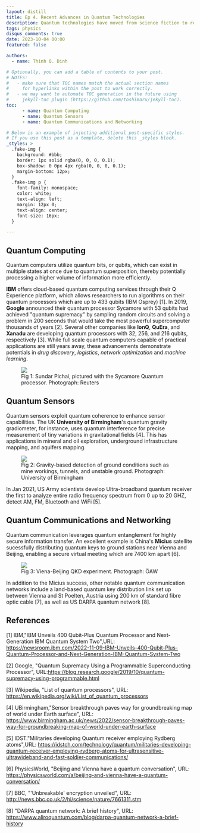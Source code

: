 ```yaml
---
layout: distill
title: Ep 4. Recent Advances in Quantum Technologies
description: Quantum technologies have moved from science fiction to reality, opening up new possibilities in various fields. Thankfully, you don't need to be a quantum physicist to understand quantum technologies. All you need to know is that quantum technologies are tools and techniques that take advantage of the weird and wonderful rules of quantum physics to do something useful.
tags: physics
disqus_comments: true
date: 2023-10-04 00:00
featured: false

authors:
  - name: Thinh Q. Dinh

# Optionally, you can add a table of contents to your post.
# NOTES:
#   - make sure that TOC names match the actual section names
#     for hyperlinks within the post to work correctly.
#   - we may want to automate TOC generation in the future using
#     jekyll-toc plugin (https://github.com/toshimaru/jekyll-toc).
toc:
      - name: Quantum Computing
      - name: Quantum Sensors
      - name: Quantum Communications and Networking

# Below is an example of injecting additional post-specific styles.
# If you use this post as a template, delete this _styles block.
_styles: >
  .fake-img {
    background: #bbb;
    border: 1px solid rgba(0, 0, 0, 0.1);
    box-shadow: 0 0px 4px rgba(0, 0, 0, 0.1);
    margin-bottom: 12px;
  }
  .fake-img p {
    font-family: monospace;
    color: white;
    text-align: left;
    margin: 12px 0;
    text-align: center;
    font-size: 16px;
  }

---
```


## Quantum Computing
Quantum computers utilize quantum bits, or qubits, which can exist in multiple states at once due to quantum superposition, thereby potentially processing a higher volume of information more efficiently. 

**IBM** offers cloud-based quantum computing services through their Q Experience platform, which allows researchers to run algorithms on their quantum processors which are up to 433 qubits (IBM Osprey) [1]. In 2019, **Google** announced their quantum processor Sycamore with 53 qubits had achieved "quantum supremacy" by sampling random circuits and solving a problem in 200 seconds that would take the most powerful supercomputer thousands of years [2]. Several other companies like **IonQ**, **QuEra**, and **Xanadu** are developing quantum processors with 32, 256, and 216 qubits, respectively [3]. While full scale quantum computers capable of practical applications are still years away, these advancements demonstrate potentials in *drug discovery*, *logistics*, *network optimization* and *machine learning*.

<figure>
    <img src="https://i.guim.co.uk/img/media/206780f2af402a664c3e5be72000e8eb42f1e3b0/0_36_1721_1033/master/1721.jpg?width=620&dpr=2&s=none"
         >
    <figcaption>Fig 1: Sundar Pichai, pictured with the Sycamore Quantum processor. Photograph: Reuters</figcaption>
</figure>

## Quantum Sensors
Quantum sensors exploit quantum coherence to enhance sensor capabilities. The UK **University of Birmingham**'s quantum gravity gradiometer, for instance, uses quantum interference for precise measurement of tiny variations in gravitational fields [4]. This has applications in mineral and oil exploration, underground infrastructure mapping, and aquifers mapping.

<figure>
    <img src="https://www.photonics.com/images/Web/Articles/2022/3/4/REAS_Birmingham_Researchers_Report_First_Field_Use_of_Quantum_Gravity_Gradiometer_2.jpg"
         >
    <figcaption>Fig 2: Gravity-based detection of ground conditions such as mine workings, tunnels, and unstable ground. Photograph: University of Birmingham</figcaption>
</figure>

In Jan 2021, US Army scientists develop Ultra-broadband quantum receiver the first to analyze entire radio frequency spectrum from 0 up to 20 GHZ, detect AM, FM, Bluetooth and WiFi [5].

## Quantum Communications and Networking
Quantum communication leverages quantum entanglement for highly secure information transfer. An excellent example is China's **Micius** satellite sucessfully distributing quantum keys to ground stations near Vienna and Beijing, enabling a secure virtual meeting which are 7400 km apart [6].

<figure>
    <img src="https://news.univie.ac.at/typo3temp/pics/2d3695d4e9.jpg"
         >
    <figcaption>Fig 3: Viena-Beijing QKD experiment. Photograph: ÖAW</figcaption>
</figure>

In addition to the Micius success, other notable quantum communication networks include a land-based quantum key distribution link set up between Vienna and St Poelten, Austria using 200 km of standard fibre optic cable [7], as well as US DARPA quantum network [8].
## References
[1] IBM,"IBM Unveils 400 Qubit-Plus Quantum Processor and Next-Generation IBM Quantum System Two",URL: https://newsroom.ibm.com/2022-11-09-IBM-Unveils-400-Qubit-Plus-Quantum-Processor-and-Next-Generation-IBM-Quantum-System-Two

[2] Google, "Quantum Supremacy Using a Programmable Superconducting Processor", URL:https://blog.research.google/2019/10/quantum-supremacy-using-programmable.html

[3] Wikipedia, "List of quantum processors", URL: https://en.wikipedia.org/wiki/List_of_quantum_processors

[4] UBirmingham,"Sensor breakthrough paves way for groundbreaking map of world under Earth surface", URL: https://www.birmingham.ac.uk/news/2022/sensor-breakthrough-paves-way-for-groundbreaking-map-of-world-under-earth-surface

[5] IDST."Militaries developing Quantum receiver employing Rydberg atoms",URL:  https://idstch.com/technology/quantum/militaries-developing-quantum-receiver-employing-rydberg-atoms-for-ultrasensitive-ultrawideband-and-fast-soldier-communications/

[6] PhysicsWorld, "Beijing and Vienna have a quantum conversation", URL: https://physicsworld.com/a/beijing-and-vienna-have-a-quantum-conversation/

[7] BBC, "'Unbreakable' encryption unveiled", URL: http://news.bbc.co.uk/2/hi/science/nature/7661311.stm

[8] "DARPA quantum network: A brief history", URL: https://www.aliroquantum.com/blog/darpa-quantum-network-a-brief-history